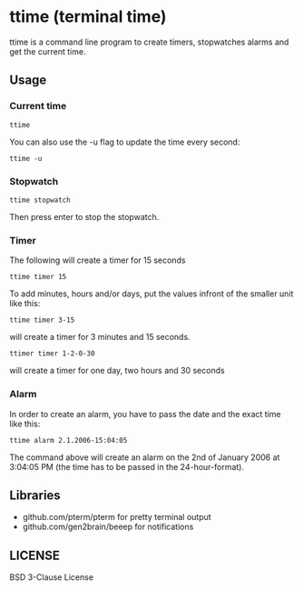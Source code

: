 # ttime (terminal time)

ttime is a command line program to create timers, stopwatches alarms
and get the current time.

## Usage

### Current time

```
ttime
```

You can also use the -u flag to update the time every second:

```
ttime -u
```

### Stopwatch

```
ttime stopwatch
```

Then press enter to stop the stopwatch.

### Timer

The following will create a timer for 15 seconds

```
ttime timer 15
```

To add minutes, hours and/or days, put the values infront of the smaller unit like this:

```
ttime timer 3-15
```
will create a timer for 3 minutes and 15 seconds.

```
ttimer timer 1-2-0-30
```
will create a timer for one day, two hours and 30 seconds

### Alarm

In order to create an alarm, you have to pass the date and the exact time like this:

```
ttime alarm 2.1.2006-15:04:05
```

The command above will create an alarm on the 2nd of January 2006 at 3:04:05 PM
(the time has to be passed in the 24-hour-format).


## Libraries

- github.com/pterm/pterm for pretty terminal output
- github.com/gen2brain/beeep for notifications

## LICENSE

BSD 3-Clause License
